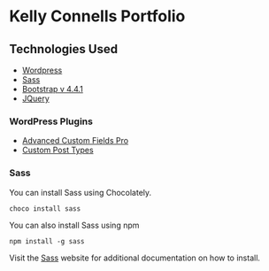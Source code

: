 # Kelly Connells Portfolio
## Technologies Used

* [Wordpress](https://wordpress.org/)
* [Sass](https://sass-lang.com/)
* [Bootstrap v 4.4.1](https://getbootstrap.com/)
* [JQuery](https://jquery.com/)

### WordPress Plugins
* [Advanced Custom Fields Pro](https://www.advancedcustomfields.com/)
* [Custom Post Types](https://wordpress.org/plugins/custom-post-type-ui/)

### Sass
You can install Sass using Chocolately. 
```
choco install sass 
```

You can also install Sass using npm
```
npm install -g sass 
```
Visit the [Sass](https://sass-lang.com/) website for additional documentation on how to install.